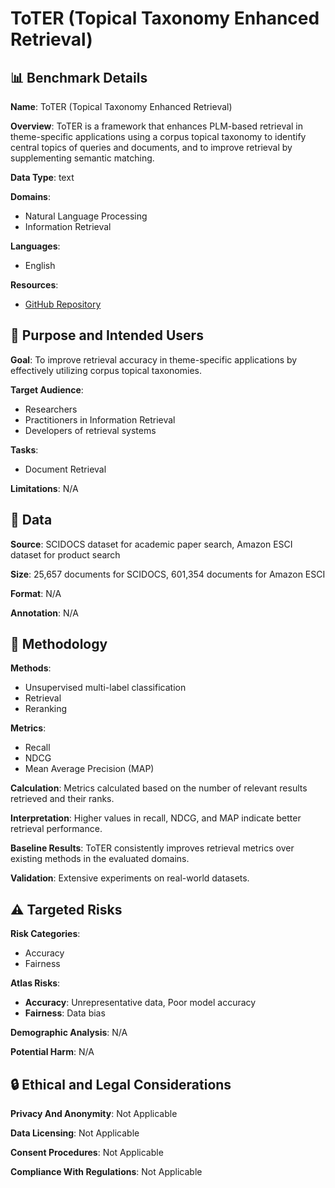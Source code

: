 # ToTER (Topical Taxonomy Enhanced Retrieval)

## 📊 Benchmark Details

**Name**: ToTER (Topical Taxonomy Enhanced Retrieval)

**Overview**: ToTER is a framework that enhances PLM-based retrieval in theme-specific applications using a corpus topical taxonomy to identify central topics of queries and documents, and to improve retrieval by supplementing semantic matching.

**Data Type**: text

**Domains**:
- Natural Language Processing
- Information Retrieval

**Languages**:
- English

**Resources**:
- [GitHub Repository](https://github.com/SeongKu-Kang/ToTER_WWW24)

## 🎯 Purpose and Intended Users

**Goal**: To improve retrieval accuracy in theme-specific applications by effectively utilizing corpus topical taxonomies.

**Target Audience**:
- Researchers
- Practitioners in Information Retrieval
- Developers of retrieval systems

**Tasks**:
- Document Retrieval

**Limitations**: N/A

## 💾 Data

**Source**: SCIDOCS dataset for academic paper search, Amazon ESCI dataset for product search

**Size**: 25,657 documents for SCIDOCS, 601,354 documents for Amazon ESCI

**Format**: N/A

**Annotation**: N/A

## 🔬 Methodology

**Methods**:
- Unsupervised multi-label classification
- Retrieval
- Reranking

**Metrics**:
- Recall
- NDCG
- Mean Average Precision (MAP)

**Calculation**: Metrics calculated based on the number of relevant results retrieved and their ranks.

**Interpretation**: Higher values in recall, NDCG, and MAP indicate better retrieval performance.

**Baseline Results**: ToTER consistently improves retrieval metrics over existing methods in the evaluated domains.

**Validation**: Extensive experiments on real-world datasets.

## ⚠️ Targeted Risks

**Risk Categories**:
- Accuracy
- Fairness

**Atlas Risks**:
- **Accuracy**: Unrepresentative data, Poor model accuracy
- **Fairness**: Data bias

**Demographic Analysis**: N/A

**Potential Harm**: N/A

## 🔒 Ethical and Legal Considerations

**Privacy And Anonymity**: Not Applicable

**Data Licensing**: Not Applicable

**Consent Procedures**: Not Applicable

**Compliance With Regulations**: Not Applicable
